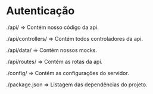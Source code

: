 # Autenticação

./api/ => Contém nosso código da api.

./api/controllers/ => Contém todos controladores da api.

./api/data/ => Contém nossos mocks.

./api/routes/ => Contém as rotas da api.

./config/ => Contém as configurações do servidor.

./package.json => Listagem das dependências do projeto.

